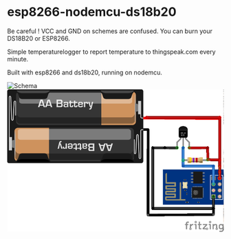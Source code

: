 # esp8266-nodemcu-ds18b20
Be careful ! VCC and GND on schemes are confused. You can burn your DS18B20 or ESP8266.

Simple temperaturelogger to report temperature to thingspeak.com every minute.

Built with esp8266 and ds18b20, running on nodemcu.

![Schema](esp_ds_schem.png)
![Breadboard](esp_ds_bb.png)

